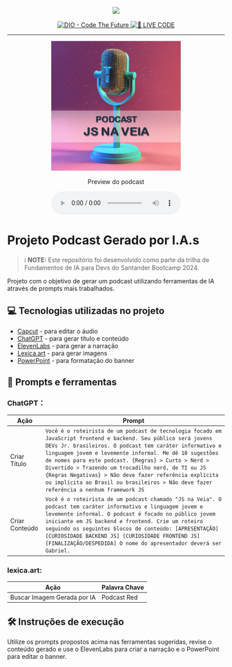 <p align="center">
    <img width="100" src=".github/assets/banner.png">
</p>

<p align="center">
<a href="https://dio.me/">
    <img src="https://img.shields.io/badge/DIO-Code_The_Future-28DA77?logo=youtube" alt="DIO - Code The Future">
</a>
<a href="https://dio.me/">
    <img src="https://img.shields.io/badge/🔴_LIVE_CODE-FF5E72" alt="🔴 LIVE CODE">
</a>
</p>

-------

<p align="center">
    <img src="./assets/cover.png" width="300" />
</p>

<p align="center">
    Preview do podcast
</p>

<div align="center">
    <audio src="https://github.com/gabrielbuenosilva/prompts-for-podcast-generate-by-ia/raw/main/output/output-edited.MP3" controls title="Podcast editado"></audio>
</div>

# Projeto Podcast Gerado por I.A.s

> ℹ️ **NOTE:** Este repositório foi desenvolvido como parte da trilha de Fundamentos de IA para Devs do Santander Bootcamp 2024.

Projeto com o objetivo de gerar um podcast utilizando ferramentas de IA através de prompts mais trabalhados.

## 💻 Tecnologias utilizadas no projeto

- [Capcut](https://www.capcut.com/pt-br/) - para editar o áudio
- [ChatGPT](https://chat.openai.com/) - para gerar título e conteúdo
- [ElevenLabs](https://beta.elevenlabs.io/) - para gerar a narração
- [Lexica.art](https://lexica.art/) - para gerar imagens
- [PowerPoint](https://www.microsoft.com/en/microsoft-365/powerpoint) - para formatação do banner

## 📄 Prompts e ferramentas

### ChatGPT：

| Ação           | Prompt                                                                                                                                                                                                                                                                                                 |
|----------------|--------------------------------------------------------------------------------------------------------------------------------------------------------------------------------------------------------------------------------------------------------------------------------------------------------|
| Criar Título   | ``` Você é o roteirista de um podcast de tecnologia focado em JavaScript frontend e backend. Seu público será jovens DEVs Jr. brasileiros. O podcast tem caráter informativo e linguagem jovem e levemente informal. Me dê 10 sugestões de nomes para este podcast. {Regras} > Curto > Nerd > Divertido > Trazendo um trocadilho nerd, de TI ou JS {Regras Negativas} > Não deve fazer referência explícita ou implícita ao Brasil ou brasileiros > Não deve fazer referência a nenhum framework JS ``` |
| Criar Conteúdo | ``` Você é o roteirista de um podcast chamado "JS na Veia". O podcast tem caráter informativo e linguagem jovem e levemente informal. O podcast é focado no público jovem iniciante em JS backend e frontend. Crie um roteiro seguindo os seguintes blocos de conteúdo: [APRESENTAÇÃO] [CURIOSIDADE BACKEND JS] [CURIOSIDADE FRONTEND JS] [FINALIZAÇÃO/DESPEDIDA] O nome do apresentador deverá ser Gabriel. ```                                                                                                               |

### lexica.art:

| Ação                  | Palavra Chave       |
|-----------------------|---------------------|
| Buscar Imagem Gerada por IA | Podcast Red |

## 🛠️ Instruções de execução

Utilize os prompts propostos acima nas ferramentas sugeridas, revise o conteúdo gerado e use o ElevenLabs para criar a narração e o PowerPoint para editar o banner.